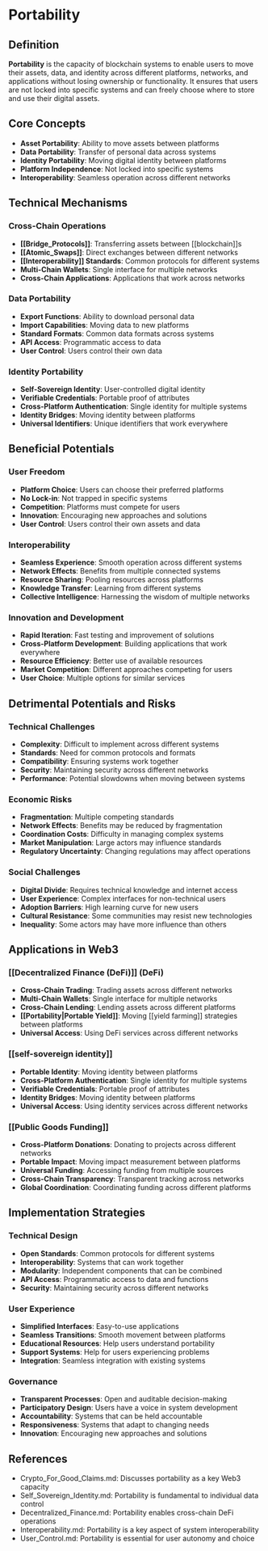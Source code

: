 # Portability

## Definition

**Portability** is the capacity of blockchain systems to enable users to move their assets, data, and identity across different platforms, networks, and applications without losing ownership or functionality. It ensures that users are not locked into specific systems and can freely choose where to store and use their digital assets.

## Core Concepts

- **Asset Portability**: Ability to move assets between platforms
- **Data Portability**: Transfer of personal data across systems
- **Identity Portability**: Moving digital identity between platforms
- **Platform Independence**: Not locked into specific systems
- **Interoperability**: Seamless operation across different networks

## Technical Mechanisms

### Cross-Chain Operations
- **[[Bridge_Protocols]]**: Transferring assets between [[blockchain]]s
- **[[Atomic_Swaps]]**: Direct exchanges between different networks
- **[[Interoperability]] Standards**: Common protocols for different systems
- **Multi-Chain Wallets**: Single interface for multiple networks
- **Cross-Chain Applications**: Applications that work across networks

### Data Portability
- **Export Functions**: Ability to download personal data
- **Import Capabilities**: Moving data to new platforms
- **Standard Formats**: Common data formats across systems
- **API Access**: Programmatic access to data
- **User Control**: Users control their own data

### Identity Portability
- **Self-Sovereign Identity**: User-controlled digital identity
- **Verifiable Credentials**: Portable proof of attributes
- **Cross-Platform Authentication**: Single identity for multiple systems
- **Identity Bridges**: Moving identity between platforms
- **Universal Identifiers**: Unique identifiers that work everywhere

## Beneficial Potentials

### User Freedom
- **Platform Choice**: Users can choose their preferred platforms
- **No Lock-in**: Not trapped in specific systems
- **Competition**: Platforms must compete for users
- **Innovation**: Encouraging new approaches and solutions
- **User Control**: Users control their own assets and data

### Interoperability
- **Seamless Experience**: Smooth operation across different systems
- **Network Effects**: Benefits from multiple connected systems
- **Resource Sharing**: Pooling resources across platforms
- **Knowledge Transfer**: Learning from different systems
- **Collective Intelligence**: Harnessing the wisdom of multiple networks

### Innovation and Development
- **Rapid Iteration**: Fast testing and improvement of solutions
- **Cross-Platform Development**: Building applications that work everywhere
- **Resource Efficiency**: Better use of available resources
- **Market Competition**: Different approaches competing for users
- **User Choice**: Multiple options for similar services

## Detrimental Potentials and Risks

### Technical Challenges
- **Complexity**: Difficult to implement across different systems
- **Standards**: Need for common protocols and formats
- **Compatibility**: Ensuring systems work together
- **Security**: Maintaining security across different networks
- **Performance**: Potential slowdowns when moving between systems

### Economic Risks
- **Fragmentation**: Multiple competing standards
- **Network Effects**: Benefits may be reduced by fragmentation
- **Coordination Costs**: Difficulty in managing complex systems
- **Market Manipulation**: Large actors may influence standards
- **Regulatory Uncertainty**: Changing regulations may affect operations

### Social Challenges
- **Digital Divide**: Requires technical knowledge and internet access
- **User Experience**: Complex interfaces for non-technical users
- **Adoption Barriers**: High learning curve for new users
- **Cultural Resistance**: Some communities may resist new technologies
- **Inequality**: Some actors may have more influence than others

## Applications in Web3

### [[Decentralized Finance (DeFi)]] (DeFi)
- **Cross-Chain Trading**: Trading assets across different networks
- **Multi-Chain Wallets**: Single interface for multiple networks
- **Cross-Chain Lending**: Lending assets across different platforms
- **[[Portability|Portable Yield]]**: Moving [[yield farming]] strategies between platforms
- **Universal Access**: Using DeFi services across different networks

### [[self-sovereign identity]]
- **Portable Identity**: Moving identity between platforms
- **Cross-Platform Authentication**: Single identity for multiple systems
- **Verifiable Credentials**: Portable proof of attributes
- **Identity Bridges**: Moving identity between platforms
- **Universal Access**: Using identity services across different networks

### [[Public Goods Funding]]
- **Cross-Platform Donations**: Donating to projects across different networks
- **Portable Impact**: Moving impact measurement between platforms
- **Universal Funding**: Accessing funding from multiple sources
- **Cross-Chain Transparency**: Transparent tracking across networks
- **Global Coordination**: Coordinating funding across different platforms

## Implementation Strategies

### Technical Design
- **Open Standards**: Common protocols for different systems
- **Interoperability**: Systems that can work together
- **Modularity**: Independent components that can be combined
- **API Access**: Programmatic access to data and functions
- **Security**: Maintaining security across different networks

### User Experience
- **Simplified Interfaces**: Easy-to-use applications
- **Seamless Transitions**: Smooth movement between platforms
- **Educational Resources**: Help users understand portability
- **Support Systems**: Help for users experiencing problems
- **Integration**: Seamless integration with existing systems

### Governance
- **Transparent Processes**: Open and auditable decision-making
- **Participatory Design**: Users have a voice in system development
- **Accountability**: Systems that can be held accountable
- **Responsiveness**: Systems that adapt to changing needs
- **Innovation**: Encouraging new approaches and solutions

## References
- Crypto_For_Good_Claims.md: Discusses portability as a key Web3 capacity
- Self_Sovereign_Identity.md: Portability is fundamental to individual data control
- Decentralized_Finance.md: Portability enables cross-chain DeFi operations
- Interoperability.md: Portability is a key aspect of system interoperability
- User_Control.md: Portability is essential for user autonomy and choice
